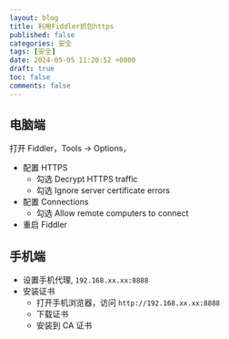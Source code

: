 ```yaml
---
layout: blog
title: 利用Fiddler抓包https
published: false
categories: 安全
tags: [安全]
date: 2024-05-05 11:20:52 +0800
draft: true
toc: false
comments: false
---
```


## 电脑端

打开 Fiddler，Tools -> Options，

- 配置 HTTPS
  - 勾选 Decrypt HTTPS traffic
  - 勾选 Ignore server certificate errors
- 配置 Connections
  - 勾选 Allow remote computers to connect
- 重启 Fiddler

## 手机端

- 设置手机代理, `192.168.xx.xx:8888`
- 安装证书
  - 打开手机浏览器，访问 `http://192.168.xx.xx:8888`
  - 下载证书
  - 安装到 CA 证书
